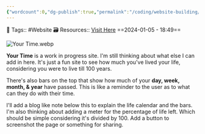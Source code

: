 ```yaml
---
{"wordcount":0,"dg-publish":true,"permalink":"/coding/website-building/your-time/","dgPassFrontmatter":true,"noteIcon":"3","created":"2024-01-05T18:49:37.040+05:30","updated":"2024-01-05T18:58:33.270+05:30"}
---
```


🧶 Tags:: #Website 
🗃 Resources:: [Visit Here](https://time-progress.pages.dev/)
==2024-01-05 - 18:49==

![Your Time.webp](/img/user/%F0%9F%9B%A2%EF%B8%8F%20Resources/%F0%9F%93%81%20Files/%F0%9F%93%B8Images/Your%20Time.webp)

**Your Time** is a work in progress site. I'm still thinking about what else I can add in here. It's just a fun site to see how much you've lived your life, considering you were to live till 100 years.

There's also bars on the top that show how much of your **day, week, month, & year** have passed. This is like a reminder to the user as to what can they do with their time.

I'll add a blog like note below this to explain the life calendar and the bars. I'm also thinking about adding a meter for the percentage of life left. Which should be simple considering it's divided by 100. Add a button to screenshot the page or something for sharing.